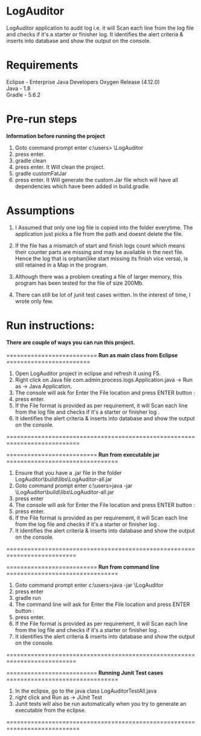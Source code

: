# LogAuditor
LogAuditor application to audit log i.e. it will Scan each line from the log file and checks if it's a starter or finisher log. 
It identifies the alert criteria & inserts into database and show the output on the console. 

# Requirements
Eclipse - Enterprise Java Developers Oxygen Release (4.12.0) <br>
Java    - 1.8 <br>
Gradle  - 5.6.2 <br>

# Pre-run steps
<b>Information before running the project</b>
1. Goto command prompt enter c:\users> <Path to service project>\LogAuditor <br>
2. press enter.<br>
3. gradle clean <br>
4. press enter. It Will clean the project. <br>
5. gradle customFatJar <br>
6. press enter. It Will generate the custom Jar file which will have all dependencies which have been added in build.gradle.<br>
# Assumptions 
  1. I Assumed that only one log file is copied into the folder everytime. The application just picks a file from the path and doesnt delete the file.

2. If the file has a mismatch of start and finish logs count which means their counter parts are missing and may be available in the next file. 
Hence the log that is orphan(like start missing its finish vice versa), is still retained in a Map in the program.

3. Although there was a problem creating a file of larger memory, this program has been tested for the file of size 200Mb.

4. There can still be lot of junit test cases written. In the interest of time, I wrote only few.
# Run instructions:
<b>There are couple of ways you can run this project.</b><br><br>
==========================<b> Run as main class from Eclipse </b>========================<br>
1. Open LogAuditor project in eclipse and refresh it using F5.<br>
2. Right click on Java file com.admin.process.logs.Application.java -> Run as -> Java Application. <br>
3. The console will ask for Enter the File location and press ENTER button : <Enter File Location> <br>
4. press enter. <br>
5. If the File format is provided as per requirement, it will Scan each line from the log file and checks if it's a starter or finisher log .<br>  
6. It identifies the alert criteria & inserts into database and show the output on the console.<br>

===========================================================================<br>

==========================<b> Run from executable jar </b>================================
1. Ensure that you have a .jar file in the folder  LogAuditor\build\libs\LogAuditor-all.jar <br>
2. Goto command prompt enter c:\users>java -jar <Path to service project>\LogAuditor\build\libs\LogAuditor-all.jar<br>
3. press enter<br>
4. The console will ask for Enter the File location and press ENTER button : <Enter File Location><br>
5. press enter.<br>
6. If the File format is provided as per requirement, it will Scan each line from the log file and checks if it's a starter or finisher log .  <br>
7. It identifies the alert criteria & inserts into database and show the output on the console.<br>

==========================================================================<br>

==========================<b> Run from command line </b>================================ 
1. Goto command prompt enter c:\users>java -jar <Path to service project>\LogAuditor<br>
2. press enter<br>
3. gradle run<br>
4. The command line will ask for Enter the File location and press ENTER button : <Enter File Location><br>
5. press enter.<br>
6. If the File format is provided as per requirement, it will Scan each line from the log file and checks if it's a starter or finisher log . <br> 
7. It identifies the alert criteria & inserts into database and show the output on the console.<br>

==========================================================================<br>

==========================<b> Running Junit Test cases </b>================================
1. In the eclipse, go to the java class LogAuditorTestAll.java<br>
2. right click and Run as -> JUnit Test<br>
3. Junit tests will also be run automatically when you try to generate an executable from the eclipse.<br>

===========================================================================

